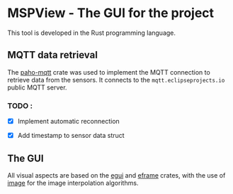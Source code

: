 # MSPView - The GUI for the project

This tool is developed in the Rust programming language.

## MQTT data retrieval

The [paho-mqtt](https://docs.rs/paho-mqtt/latest/paho_mqtt) crate was used to implement the MQTT connection to retrieve data from the sensors. It connects to the `mqtt.eclipseprojects.io` public MQTT server.

### TODO :

* [X] Implement automatic reconnection
* [X] Add timestamp to sensor data struct


## The GUI

All visual aspects are based on the [egui](https://docs.rs/egui/latest/egui) and [eframe](https://docs.rs/eframe/latest/eframe) crates, with the use of [image](https://docs.rs/image/latest/image) for the image interpolation algorithms.
